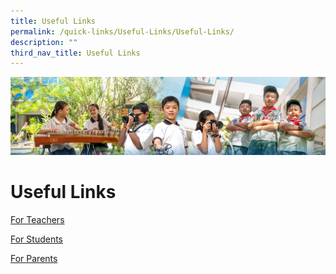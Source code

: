 ```yaml
---
title: Useful Links
permalink: /quick-links/Useful-Links/Useful-Links/
description: ""
third_nav_title: Useful Links
---
```

![](/images/AboutUs.jpg)

Useful Links
============

[For Teachers](/quick-links/Useful-Links/For-Teachers/)

[For Students](/quick-links/Useful-Links/For-Students/)

[For Parents](/quick-links/Useful-Links/For-Parents/)